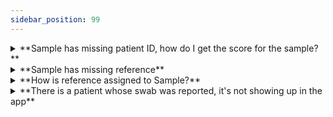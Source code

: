 ```yaml
---
sidebar_position: 99
---
```

<details>
<summary>**Sample has missing patient ID, how do I get the score for the sample?**</summary>

HID app will attempt 7 days to find a patient ID for the sample or reference. After 7 days, it will set the message as "**Too many attempts to assign Patient ID.**" and will no longer atempt to assing patient id.
Patient ID is the common link for the HID app to find and assign reference. Reference is needed for the scoring.

Even if the patient ID is missing, you can manually assign the reference to the sample. Just click Add Reference icon and find/select the reference.
</details>

<details>
<summary>**Sample has missing reference**</summary>

HID app uses **patient ID** of sample to find and assign reference to the sample. If it cannot locate the reference, it will keep attempting to find the reference for next 7 days. After 7 days, HID app will set the message to "**Too many attempts to assign reference to sample**" and will no longer assign it.  
If you happen to know the reference sanple, you can manually assign it by clicking "Add Reference" icon and find/select the reference.

:::note
You can search the "Reference" using the patient ID to verify if the reference exists or not. Alternatively, you can also use Patient name to check if the patient reference is under different patient id. 
:::
</details>

<details>
<summary>**How is reference assigned to Sample?**</summary>

HID app uses **patient ID** of sample to find and assign reference to the sample. App looks for matching patient ID in reference general data and assigns it if found and the referende is a valid reference. If there are multiple references for the same patient ID, HID app will assign the most recent reference to sample and then do the score calculation. 


:::note
Once reference is assigned to sample, you cannot unassign it.
:::
</details>

<details>
<summary>**There is a patient whose swab was reported, it's not showing up in the app**</summary>

Most likely the data didn't come to HID app. You can verify by going to **Import Log** option and search for the reference number. If the reference number didn't show-up, the data never made it to HID app. In this scenario you can  
1. manually import the data  
2. Manually assign it to Sample, if data is older than 7 days  

you can also check by logging in to SQL1 server and then go to  
1. /Users/Public/Automation_File_Backup folder and  
2. search for the file using reference number.  
</details>
